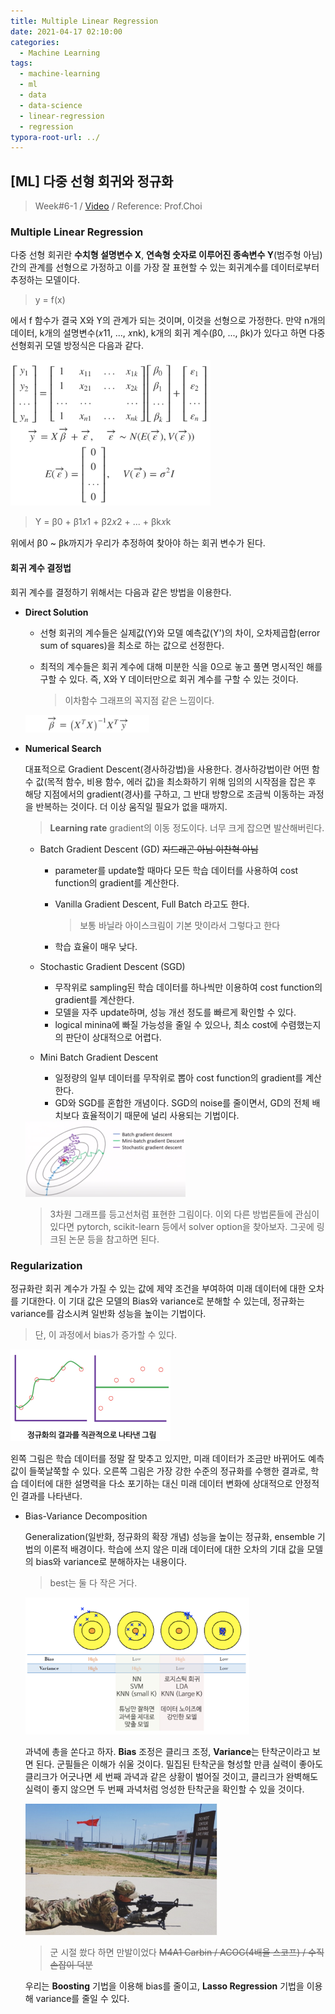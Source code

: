 ```yaml
---
title: Multiple Linear Regression
date: 2021-04-17 02:10:00
categories:
  - Machine Learning
tags:
  - machine-learning
  - ml
  - data
  - data-science
  - linear-regression
  - regression
typora-root-url: ../
---
```




## [ML] 다중 선형 회귀와 정규화

> Week#6-1 / [Video](https://www.youtube.com/watch?v=evnmeTN6z5Q&list=PL1xKqHsVFgvktrttPFUK8ayVr0oTz5RoN&index=19) / Reference: Prof.Choi



### Multiple Linear Regression



 다중 선형 회귀란 **수치형 설명변수 X**, **연속형 숫자로 이루어진 종속변수 Y**(범주형 아님) 간의 관계를 선형으로 가정하고 이를 가장 잘 표현할 수 있는 회귀계수를 데이터로부터 추정하는 모델이다.

> y = f(x)

에서 f 함수가 결국 X와 Y의 관계가 되는 것이며, 이것을 선형으로 가정한다. 만약 n개의 데이터, k개의 설명변수(𝑥11, ..., 𝑥nk), k개의 회귀 계수(β0, ..., βk)가 있다고 하면 다중선형회귀 모델 방정식은 다음과 같다.

<img src="/images/post10-ml-w6/1.png" alt="1" style="zoom:33%;border:none" />



> Y = β0 + β1𝑥1 + β2𝑥2 + ... + βk𝑥k

위에서 β0 ~ βk까지가 우리가 추정하여 찾아야 하는 회귀 변수가 된다.



#### 회귀 계수 결정법

회귀 계수를 결정하기 위해서는 다음과 같은 방법을 이용한다.

- **Direct Solution**

  - 선형 회귀의 계수들은 실제값(Y)와 모델 예측값(Y')의 차이, 오차제곱합(error sum of squares)을 최소로 하는 값으로 선정한다.

  - 최적의 계수들은 회귀 계수에 대해 미분한 식을 0으로 놓고 풀면 명시적인 해를 구할 수 있다. 즉, X와 Y 데이터만으로 회귀 계수를 구할 수 있는 것이다.

    > 이차함수 그래프의 꼭지점 같은 느낌이다.

  <img src="/images/post10-ml-w6/2.png" alt="2" style="zoom:45%;border:none" />

- **Numerical Search**

  대표적으로 Gradient Descent(경사하강법)을 사용한다. 경사하강법이란 어떤 함수 값(목적 함수, 비용 함수, 에러 값)을 최소화하기 위해 임의의 시작점을 잡은 후 해당 지점에서의 gradient(경사)를 구하고, 그 반대 방향으로 조금씩 이동하는 과정을 반복하는 것이다. 더 이상 움직일 필요가 없을 때까지.

  > **Learning rate** gradient의 이동 정도이다. 너무 크게 잡으면 발산해버린다.

  - Batch Gradient Descent (GD) ~~지드래곤 아님 이찬혁 아님~~

    - parameter를 update할 때마다 모든 학습 데이터를 사용하여 cost function의 gradient를 계산한다.

    - Vanilla Gradient Descent, Full Batch 라고도 한다.

      > 보통 바닐라 아이스크림이 기본 맛이라서 그렇다고 한다

    - 학습 효율이 매우 낮다.

  - Stochastic Gradient Descent (SGD)

    - 무작위로 sampling된 학습 데이터를 하나씩만 이용하여 cost function의 gradient를 계산한다.
    - 모델을 자주 update하며, 성능 개선 정도를 빠르게 확인할 수 있다.
    - logical minina에 빠질 가능성을 줄일 수 있으나, 최소 cost에 수렴했는지의 판단이 상대적으로 어렵다.

  - Mini Batch Gradient Descent

    - 일정량의 일부 데이터를 무작위로 뽑아 cost function의 gradient를 계산한다.
    - GD와 SGD를 혼합한 개념이다. SGD의 noise를 줄이면서, GD의 전체 배치보다 효율적이기 때문에 널리 사용되는 기법이다.

  <img src="/images/post10-ml-w6/3.png" alt="3" style="zoom:25%;border:none" />

  > 3차원 그래프를 등고선처럼 표현한 그림이다. 이외 다른 방법론들에 관심이 있다면 pytorch, scikit-learn 등에서 solver option을 찾아보자. 그곳에 링크된 논문 등을 참고하면 된다.





### Regularization

정규화란 회귀 계수가 가질 수 있는 값에 제약 조건을 부여하여 미래 데이터에 대한 오차를 기대한다. 이 기대 값은 모델의 Bias와 variance로 분해할 수 있는데, 정규화는 variance를 감소시켜 일반화 성능을 높이는 기법이다.

> 단, 이 과정에서 bias가 증가할 수 있다.

<img src="/images/post10-ml-w6/4.png" alt="4" style="zoom:25%;border:none" />

왼쪽 그림은 학습 데이터를 정말 잘 맞추고 있지만, 미래 데이터가 조금만 바뀌어도 예측 값이 들쭉날쭉할 수 있다. 오른쪽 그림은 가장 강한 수준의 정규화를 수행한 결과로, 학습 데이터에 대한 설명력을 다소 포기하는 대신 미래 데이터 변화에 상대적으로 안정적인 결과를 나타낸다.



- Bias-Variance Decomposition

  Generalization(일반화, 정규화의 확장 개념) 성능을 높이는 정규화, ensemble 기법의 이론적 배경이다. 학습에 쓰지 않은 미래 데이터에 대한 오차의 기대 값을 모델의 bias와 variance로 분해하자는 내용이다.

  > best는 둘 다 작은 거다.

  <img src="/images/post10-ml-w6/5.png" alt="5" style="zoom:35%;border:none" />

  과녁에 총을 쏜다고 하자. **Bias** 조정은 클리크 조정, **Variance**는 탄착군이라고 보면 된다. 군필들은 이해가 쉬울 것이다. 밀집된 탄착군을 형성할 만큼 실력이 좋아도 클리크가 어긋나면 세 번째 과녁과 같은 상황이 벌어질 것이고, 클리크가 완벽해도 실력이 좋지 않으면 두 번째 과녁처럼 엉성한 탄착군을 확인할 수 있을 것이다.

  <img src="/images/post10-ml-w6/4-1.png" alt="4-1" style="zoom:30%;border:none" />

  > 군 시절 쐈다 하면 만발이었다 ~~M4A1 Carbin / ACOG(4배율 스코프) / 수직 손잡이 덕분~~

  우리는 **Boosting** 기법을 이용해 bias를 줄이고, **Lasso Regression** 기법을 이용해 variance를 줄일 수 있다.

